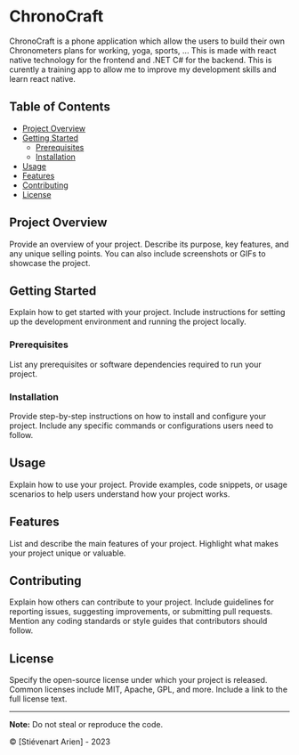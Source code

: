 # ChronoCraft

ChronoCraft is a phone application which allow the users to build their own Chronometers plans for working, yoga, sports, ... 
This is made with react native technology for the frontend and .NET C# for the backend. This is curently a training app to allow me to improve my development skills and learn react native.

## Table of Contents

- [Project Overview](#project-overview)
- [Getting Started](#getting-started)
  - [Prerequisites](#prerequisites)
  - [Installation](#installation)
- [Usage](#usage)
- [Features](#features)
- [Contributing](#contributing)
- [License](#license)

## Project Overview

Provide an overview of your project. Describe its purpose, key features, and any unique selling points. You can also include screenshots or GIFs to showcase the project.

## Getting Started

Explain how to get started with your project. Include instructions for setting up the development environment and running the project locally.

### Prerequisites

List any prerequisites or software dependencies required to run your project.

### Installation

Provide step-by-step instructions on how to install and configure your project. Include any specific commands or configurations users need to follow.

## Usage

Explain how to use your project. Provide examples, code snippets, or usage scenarios to help users understand how your project works.

## Features

List and describe the main features of your project. Highlight what makes your project unique or valuable.

## Contributing

Explain how others can contribute to your project. Include guidelines for reporting issues, suggesting improvements, or submitting pull requests. Mention any coding standards or style guides that contributors should follow.

## License

Specify the open-source license under which your project is released. Common licenses include MIT, Apache, GPL, and more. Include a link to the full license text.

---

**Note:** Do not steal or reproduce the code.

© [Stiévenart Arien] - 2023

